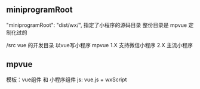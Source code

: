 ## miniprogramRoot
  "miniprogramRoot": "dist/wx/",
  指定了小程序的源码目录
  整份目录是 mpvue 定制化过的

  /src  vue 的开发目录
  以vue写小程序
  mpvue 1.X  支持微信小程序
  2.X  主流小程序

## mpvue
  模板：vue组件 和 小程序组件
  js: vue.js + wxScript